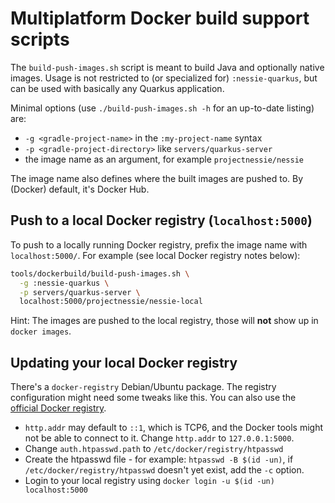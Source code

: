# Multiplatform Docker build support scripts

The `build-push-images.sh` script is meant to build Java and optionally native images. Usage is not
restricted to (or specialized for) `:nessie-quarkus`, but can be used with basically any Quarkus
application.

Minimal options (use `./build-push-images.sh -h` for an up-to-date listing) are:

* `-g <gradle-project-name>` in the `:my-project-name` syntax
* `-p <gradle-project-directory>` like `servers/quarkus-server`
* the image name as an argument, for example `projectnessie/nessie`

The image name also defines where the built images are pushed to. By (Docker) default, it's Docker
Hub.

## Push to a local Docker registry (`localhost:5000`)

To push to a locally running Docker registry, prefix the image name with `localhost:5000/`. For
example (see local Docker registry notes below):

```bash
tools/dockerbuild/build-push-images.sh \
  -g :nessie-quarkus \
  -p servers/quarkus-server \
  localhost:5000/projectnessie/nessie-local
```

Hint: The images are pushed to the local registry, those will **not** show up in `docker images`.

## Updating your local Docker registry

There's a `docker-registry` Debian/Ubuntu package. The registry configuration might need some tweaks
like this. You can also use
the [official Docker registry](https://docs.docker.com/registry/deploying/).

* `http.addr` may default to `::1`, which is TCP6, and the Docker tools might not be able to connect
  to it.
  Change `http.addr` to `127.0.0.1:5000`.
* Change `auth.htpasswd.path` to `/etc/docker/registry/htpasswd`
* Create the htpasswd file - for example: `htpasswd -B $(id -un)`,
  if `/etc/docker/registry/htpasswd` doesn't yet exist, add the `-c` option.
* Login to your local registry using `docker login -u $(id -un) localhost:5000`
